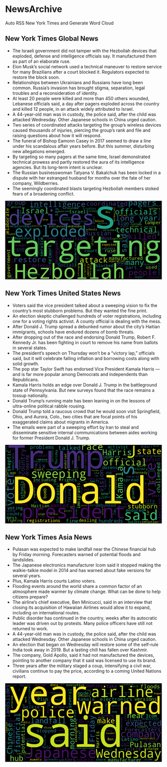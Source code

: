 # NewsArchive
Auto RSS New York Times and Generate Word Cloud

## New York Times Global News
* The Israeli government did not tamper with the Hezbollah devices that exploded, defense and intelligence officials say. It manufactured them as part of an elaborate ruse.
* Elon Musk’s social network used a technical maneuver to restore service for many Brazilians after a court blocked it. Regulators expected to restore the block soon.
* Relationships between Ukrainians and Russians have long been common. Russia’s invasion has brought stigma, separation, legal troubles and a reconsideration of identity.
* At least 20 people were killed and more than 450 others wounded, Lebanese officials said, a day after pagers exploded across the country and killed 12 people, in an attack widely attributed to Israel.
* A 44-year-old man was in custody, the police said, after the child was attacked Wednesday. Other Japanese schools in China urged caution.
* Two series of coordinated attacks targeting the group’s wireless devices caused thousands of injuries, piercing the group’s rank and file and raising questions about how it will respond.
* The funeral of Bishop Eamonn Casey in 2017 seemed to draw a line under his scandalous affair years before. But this summer, disturbing new allegations emerged.
* By targeting so many pagers at the same time, Israel demonstrated technical prowess and partly restored the aura of its intelligence agencies. But its long-term intent is unclear.
* The Russian businesswoman Tatyana V. Bakalchuk has been locked in a dispute with her estranged husband for months over the fate of her company, Wildberries.
* The seemingly coordinated blasts targeting Hezbollah members stoked fears of a broadening conflict.

![Global](./global.png)
## New York Times United States News
* Voters said the vice president talked about a sweeping vision to fix the country’s most stubborn problems. But they wanted the fine print.
* An election skeptic challenged hundreds of voter registrations, including one for a voting rights activist. A county official is dealing with the mess.
* After Donald J. Trump spread a debunked rumor about the city’s Haitian immigrants, schools have endured dozens of bomb threats.
* After dropping out of the race and endorsing Donald Trump, Robert F. Kennedy Jr. has been fighting in court to remove his name from ballots in several states.
* The president’s speech on Thursday won’t be a “victory lap,” officials said, but it will celebrate falling inflation and borrowing costs along with solid growth.
* The pop star Taylor Swift has endorsed Vice President Kamala Harris — and is far more popular among Democrats and independents than Republicans.
* Kamala Harris holds an edge over Donald J. Trump in the battleground state of Pennsylvania. But new surveys found that the race remains a tossup nationally.
* Donald Trump’s running mate has been leaning in on the lessons of ultra-online political rabble rousing.
* Donald Trump told a raucous crowd that he would soon visit Springfield, Ohio, and Aurora, Colo., two cities that are focal points of his exaggerated claims about migrants in America.
* The emails were part of a sweeping effort by Iran to steal and disseminate sensitive internal communications between aides working for former President Donald J. Trump.

![US](./usnews.png)
## New York Times Asia News
* Pulasan was expected to make landfall near the Chinese financial hub by Friday morning. Forecasters warned of potential floods and landslides.
* The Japanese electronics manufacturer Icom said it stopped making the walkie-talkie model in 2014 and has warned about fake versions for several years.
* Plus, Kamala Harris courts Latino voters.
* Flooding events around the world share a common factor of an atmosphere made warmer by climate change. What can be done to help citizens prepare?
* The airline’s chief executive, Ben Minicucci, said in an interview that closing its acquisition of Hawaiian Airlines would allow it to expand, including on international routes.
* Public disorder has continued in the country, weeks after its autocratic leader was driven out by protests. Many police officers have still not returned to work.
* A 44-year-old man was in custody, the police said, after the child was attacked Wednesday. Other Japanese schools in China urged caution.
* An election that began on Wednesday will restore some of the self-rule India took away in 2019. But a lasting chill has fallen over Kashmir.
* The company, Gold Apollo, said it had not manufactured the devices, pointing to another company that it said was licensed to use its brand.
* Three years after the military staged a coup, intensifying a civil war, civilians continue to pay the price, according to a coming United Nations report.

![Asian](./asian.png)
